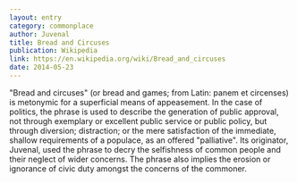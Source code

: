 ```yaml
---
layout: entry
category: commonplace
author: Juvenal
title: Bread and Circuses
publication: Wikipedia
link: https://en.wikipedia.org/wiki/Bread_and_circuses
date: 2014-05-23
---
```


"Bread and circuses" (or bread and games; from Latin: panem et circenses) is metonymic for a superficial means of appeasement. In the case of politics, the phrase is used to describe the generation of public approval, not through exemplary or excellent public service or public policy, but through diversion; distraction; or the mere satisfaction of the immediate, shallow requirements of a populace, as an offered "palliative". Its originator, Juvenal, used the phrase to decry the selfishness of common people and their neglect of wider concerns. The phrase also implies the erosion or ignorance of civic duty amongst the concerns of the commoner.